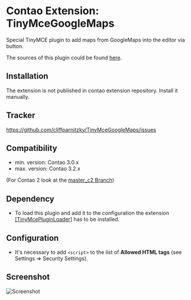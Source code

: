 Contao Extension: TinyMceGoogleMaps
===================================

Special TinyMCE plugin to add maps from GoogleMaps into the editor via button.

The sources of this plugin could be found [here](http://sourceforge.net/tracker/?func=detail&aid=3416907&group_id=103281&atid=738747).


Installation
------------

The extension is not published in contao extension repository.
Install it manually.


Tracker
-------

https://github.com/cliffparnitzky/TinyMceGoogleMaps/issues


Compatibility
-------------

- min. version: Contao 3.0.x
- max. version: Contao 3.2.x

(For Contao 2 look at the [master_c2 Branch](https://github.com/cliffparnitzky/TinyMceGoogleMaps/tree/master_c2))


Dependency
----------

- To load this plugin and add it to the configuration the extension [[TinyMcePluginLoader]](https://github.com/cliffparnitzky/TinyMcePluginLoader) has to be installed.


Configuration
-------------

- It's necessary to add `<script>` to the list of **Allowed HTML tags** (see Settings => Security Settings).


Screenshot
----------

![Screenshot](https://raw.github.com/cliffparnitzky/TinyMceGoogleMaps/master/screenshot.jpg)